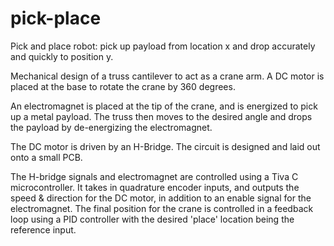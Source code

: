# pick-place
Pick and place robot: pick up payload from location x and drop accurately and quickly to position y. 

Mechanical design of a truss cantilever to act as a crane arm. A DC motor is placed at the base to rotate the crane by 360 degrees. 

An electromagnet is placed at the tip of the crane, and is energized to pick up a metal payload. The truss then moves to the desired angle and drops the payload by de-energizing the electromagnet. 

The DC motor is driven by an H-Bridge. The circuit is designed and laid out onto a small PCB. 

The H-bridge signals and electromagnet are controlled using a Tiva C microcontroller. It takes in quadrature encoder inputs, and outputs the speed & direction for the DC motor, in addition to an enable signal for the electromagnet. The final position for the crane is controlled in a feedback loop using a PID controller with the desired 'place' location being the reference input.
